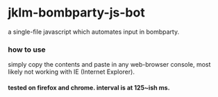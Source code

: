 # jklm-bombparty-js-bot
a single-file javascript which automates input in bombparty.

### how to use
simply copy the contents and paste in any web-browser console, most likely
not working with IE (Internet Explorer).

#### tested on firefox and chrome. interval is at 125~ish ms.
